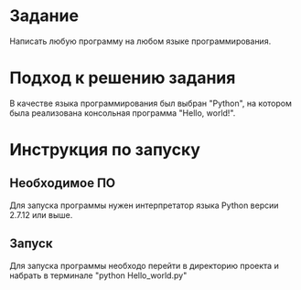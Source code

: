 # Задание
Написать любую программу на любом языке программирования.
# Подход к решению задания
В качестве языка программирования был выбран "Python", на котором была реализована консольная программа "Hello, world!".
# Инструкция по запуску
## Необходимое ПО
Для запуска программы нужен интерпретатор языка Python версии 2.7.12 или выше.	
## Запуск
Для запуска программы необходо перейти в директорию проекта и набрать в терминале "python Hello_world.py"


